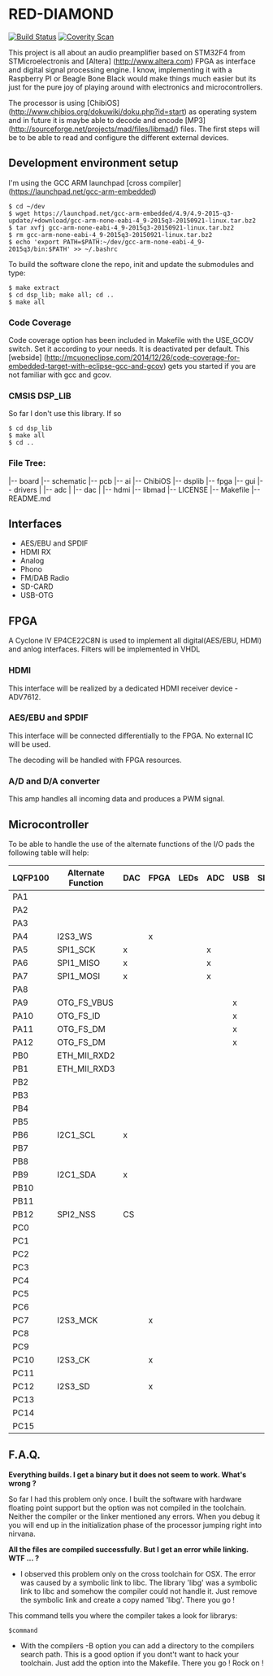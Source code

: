 # RED-DIAMOND

[![Build Status](https://travis-ci.org/alextrem/red-diamond.svg?branch=master)](https://travis-ci.org/alextrem/red-diamond)
[![Coverity Scan](https://scan.coverity.com/projects/8494/badge.svg)](https://scan.coverity.com/projects/alextrem-red-diamond)

This project is all about an audio preamplifier based on STM32F4 from STMicroelectronis and [Altera] (http://www.altera.com) FPGA as interface and digital signal processing engine.
I know, implementing it with a Raspberry PI or Beagle Bone Black would make things much easier but its just for the pure joy of playing around with electronics and microcontrollers.

The processor is using [ChibiOS] (http://www.chibios.org/dokuwiki/doku.php?id=start) as operating system and in future it is maybe able to decode and encode [MP3] (http://sourceforge.net/projects/mad/files/libmad/) files. The first steps will be to be able to read and configure the different external devices.

## Development environment setup

I'm using the GCC ARM launchpad [cross compiler] (https://launchpad.net/gcc-arm-embedded)

    $ cd ~/dev
    $ wget https://launchpad.net/gcc-arm-embedded/4.9/4.9-2015-q3-update/+download/gcc-arm-none-eabi-4_9-2015q3-20150921-linux.tar.bz2
    $ tar xvfj gcc-arm-none-eabi-4_9-2015q3-20150921-linux.tar.bz2
    $ rm gcc-arm-none-eabi-4_9-2015q3-20150921-linux.tar.bz2
    $ echo 'export PATH=$PATH:~/dev/gcc-arm-none-eabi-4_9-2015q3/bin:$PATH' >> ~/.bashrc

To build the software clone the repo, init and update the submodules and type:

    $ make extract
    $ cd dsp_lib; make all; cd ..
    $ make all

### Code Coverage ###

Code coverage option has been included in Makefile with the USE_GCOV switch. Set it according to your needs. It is deactivated per default.
This [webside] (http://mcuoneclipse.com/2014/12/26/code-coverage-for-embedded-target-with-eclipse-gcc-and-gcov) gets you started if you are not familiar
with gcc and gcov.

### CMSIS DSP_LIB ###

So far I don't use this library. If so

    $ cd dsp_lib
    $ make all
    $ cd ..

### File Tree: ###

|-- board
    |-- schematic
    |-- pcb
|-- ai
|-- ChibiOS
|-- dsplib
|-- fpga
|-- gui
|-- drivers
|   |-- adc
|   |-- dac
|   |-- hdmi
|-- libmad
|-- LICENSE
|-- Makefile
|-- README.md

## Interfaces
* AES/EBU and SPDIF
* HDMI RX
* Analog
* Phono
* FM/DAB Radio
* SD-CARD
* USB-OTG

## FPGA
A Cyclone IV EP4CE22C8N is used to implement all digital(AES/EBU, HDMI) and anlog interfaces. Filters will be implemented in VHDL

### HDMI
This interface will be realized by a dedicated HDMI receiver device - ADV7612.

### AES/EBU and SPDIF
This interface will be connected differentially to the FPGA. No external IC will be used.

The decoding will be handled with FPGA resources.

### A/D and D/A converter
This amp handles all incoming data and produces a PWM signal.

## Microcontroller
To be able to handle the use of the alternate functions of the I/O pads the following table will help:

|LQFP100 | Alternate Function | DAC | FPGA | LEDs | ADC | USB | SDIO | HDMI |
|--------|--------------------|-----|------|------|-----|-----|------|------|
|PA1     |                    |     |      |      |     |     |      |      |
|PA2     |                    |     |      |      |     |     |      |      |
|PA3     |                    |     |      |      |     |     |      |      |
|PA4     | I2S3_WS            |     |   x  |      |     |     |      |      |
|PA5     | SPI1_SCK           |  x  |      |      |  x  |     |      |      |
|PA6     | SPI1_MISO          |  x  |      |      |  x  |     |      |      |
|PA7     | SPI1_MOSI          |  x  |      |      |  x  |     |      |      |
|PA8     |                    |     |      |      |     |     |      |      |
|PA9     | OTG_FS_VBUS        |     |      |      |     |  x  |      |      |
|PA10    | OTG_FS_ID          |     |      |      |     |  x  |      |      |
|PA11    | OTG_FS_DM          |     |      |      |     |  x  |      |      |
|PA12    | OTG_FS_DM          |     |      |      |     |  x  |      |      |
|PB0     | ETH_MII_RXD2       |     |      |      |     |     |      |      |
|PB1     | ETH_MII_RXD3       |     |      |      |     |     |      |      |
|PB2     |                    |     |      |      |     |     |      |      |
|PB3     |                    |     |      |      |     |     |      |      |
|PB4     |                    |     |      |      |     |     |      |      |
|PB5     |                    |     |      |      |     |     |      |      |
|PB6     | I2C1_SCL           |  x  |      |      |     |     |      |   x  |
|PB7     |                    |     |      |      |     |     |      |      |
|PB8     |                    |     |      |      |     |     |      |      |
|PB9     | I2C1_SDA           |  x  |      |      |     |     |      |   x  |
|PB10    |                    |     |      |      |     |     |      |      |
|PB11    |                    |     |      |      |     |     |      |      |
|PB12    | SPI2_NSS           | CS  |      |      |     |     |      |      |
|PC0     |                    |     |      |      |     |     |      |      |
|PC1     |                    |     |      |      |     |     |      |      |
|PC2     |                    |     |      |      |     |     |      |      |
|PC3     |                    |     |      |      |     |     |      |      |
|PC4     |                    |     |      |      |     |     |      |      |
|PC5     |                    |     |      |      |     |     |      |      |
|PC6     |                    |     |      |      |     |     |      |      |
|PC7     | I2S3_MCK           |     |   x  |      |     |     |      |      |
|PC8     |                    |     |      |      |     |     |      |      |
|PC9     |                    |     |      |      |     |     |      |      |
|PC10    | I2S3_CK            |     |   x  |      |     |     |      |      |
|PC11    |                    |     |      |      |     |     |      |      |
|PC12    | I2S3_SD            |     |   x  |      |     |     |      |      |
|PC13    |                    |     |      |      |     |     |      |      |
|PC14    |                    |     |      |      |     |     |      |      |
|PC15    |                    |     |      |      |     |     |      |      |


## F.A.Q.
**Everything builds. I get a binary but it does not seem to work. What's wrong ?**

So far I had this problem only once. I built the software with hardware floating point support but the option was not compiled in the toolchain. Neither the compiler or the linker mentioned any errors. When you debug it you will end up in the initialization phase of the processor jumping right into nirvana.

**All the files are compiled successfully. But I get an error while linking. WTF ... ?**

* I observed this problem only on the cross toolchain for OSX. The error was caused by a symbolic link to libc. The library 'libg' was a symbolic link to libc and somehow the compiler could not handle it.
Just remove the symbolic link and create a copy named 'libg'. There you go !

This command tells you where the compiler takes a look for librarys:

    $command

* With the compilers -B option you can add a directory to the compilers search path. This is a good option if you dont't want to hack your toolchain. Just add the option into the Makefile. There you go ! Rock on !
